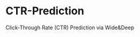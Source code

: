 # CTR-Prediction
Click-Through Rate (CTR) Prediction via Wide&amp;Deep                                                                                                      
